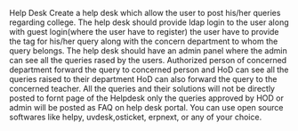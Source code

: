 Help Desk
Create a help desk which allow the user to post his/her queries regarding college.
The help desk should provide ldap login to the user along with guest login(where the user have to register) the user have to provide the tag for his/her query along with the concern department to whom the query belongs.
The help desk should have an admin panel where the admin can see all the queries rased by the users.
Authorized person of concerned department forward the query to concerned person and HoD can see all the queries raised to their department
HoD can also forward the query to the concerned teacher.
All the queries and their solutions will not be directly posted to fornt page of the Helpdesk only the queries approved by HOD or admin will be posted as FAQ on help desk portal.
You can use open source softwares like helpy, uvdesk,osticket, erpnext, or any of your choice.
